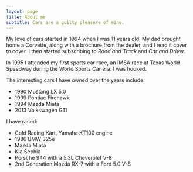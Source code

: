 ```yaml
---
layout: page
title: About me
subtitle: Cars are a guilty pleasure of mine.
---
```


My love of cars started in 1994 when I was 11 years old. My dad brought home a Corvette, along with a brochure from the dealer, and I read it cover to cover. I then started subscribing to *Road and Track* and *Car and Driver*. 

In 1995 I attended my first sports car race, an IMSA race at Texas World Speedway during the World Sports Car era. I was hooked.

The interesting cars I have owned over the years include:

- 1990 Mustang LX 5.0
- 1999 Pontiac Firehawk
- 1994 Mazda Miata
- 2013 Volkswagen GTI

I have raced:

- Gold Racing Kart, Yamaha KT100 engine
- 1986 BMW 325e
- Mazda Miata
- Kia Sephia
- Porsche 944 with a 5.3L Cheverolet V-8
- 2nd Generation Mazda RX-7 with a Ford 5.0 V-8